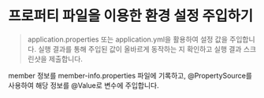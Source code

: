 # 프로퍼티 파일을 이용한 환경 설정 주입하기

> application.properties 또는 application.yml을 활용하여 설정 값을 주입합니다. 실행 결과를 통해 주입된 값이 올바르게 동작하는 지 확인하고 실행 결과 스크린샷을 제출합니다.

member 정보를 member-info.properties 파일에 기록하고, @PropertySource를 사용하여 해당 정보를 @Value로 변수에 주입합니다.